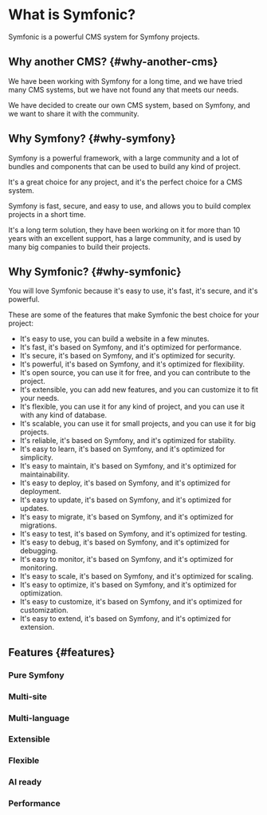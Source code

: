 # What is Symfonic?

Symfonic is a powerful CMS system for Symfony projects.

## Why another CMS? {#why-another-cms}

We have been working with Symfony for a long time, and we have tried many CMS systems, but we have not found any that 
meets our needs.

We have decided to create our own CMS system, based on Symfony, and we want to share it with the community.

## Why Symfony? {#why-symfony}

Symfony is a powerful framework, with a large community and a lot of bundles and components that can be used to build
any kind of project.

It's a great choice for any project, and it's the perfect choice for a CMS system.

Symfony is fast, secure, and easy to use, and allows you to build complex projects in a short time.

It's a long term solution, they have been working on it for more than 10 years with an excellent support, has a large 
community, and is used by many big companies to build their projects.

## Why Symfonic? {#why-symfonic}

You will love Symfonic because it's easy to use, it's fast, it's secure, and it's powerful.

These are some of the features that make Symfonic the best choice for your project:

- It's easy to use, you can build a website in a few minutes.
- It's fast, it's based on Symfony, and it's optimized for performance.
- It's secure, it's based on Symfony, and it's optimized for security.
- It's powerful, it's based on Symfony, and it's optimized for flexibility.
- It's open source, you can use it for free, and you can contribute to the project.
- It's extensible, you can add new features, and you can customize it to fit your needs.
- It's flexible, you can use it for any kind of project, and you can use it with any kind of database.
- It's scalable, you can use it for small projects, and you can use it for big projects.
- It's reliable, it's based on Symfony, and it's optimized for stability.
- It's easy to learn, it's based on Symfony, and it's optimized for simplicity.
- It's easy to maintain, it's based on Symfony, and it's optimized for maintainability.
- It's easy to deploy, it's based on Symfony, and it's optimized for deployment.
- It's easy to update, it's based on Symfony, and it's optimized for updates.
- It's easy to migrate, it's based on Symfony, and it's optimized for migrations.
- It's easy to test, it's based on Symfony, and it's optimized for testing.
- It's easy to debug, it's based on Symfony, and it's optimized for debugging.
- It's easy to monitor, it's based on Symfony, and it's optimized for monitoring.
- It's easy to scale, it's based on Symfony, and it's optimized for scaling.
- It's easy to optimize, it's based on Symfony, and it's optimized for optimization.
- It's easy to customize, it's based on Symfony, and it's optimized for customization.
- It's easy to extend, it's based on Symfony, and it's optimized for extension.

## Features {#features}

### Pure Symfony

### Multi-site

### Multi-language

### Extensible

### Flexible

### AI ready

### Performance


